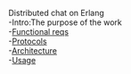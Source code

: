 Distributed chat on Erlang  
-Intro:The purpose of the work  
-[Functional reqs](FUNCTIONAL_REQS.md)  
-[Protocols](PROTOCOLS.md)  
-[Architecture](ARCHITECTURE.md)  
-[Usage](USAGE.md)  